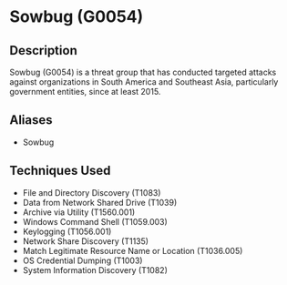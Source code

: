 # Sowbug (G0054)

## Description
Sowbug (G0054) is a threat group that has conducted targeted attacks against organizations in South America and Southeast Asia, particularly government entities, since at least 2015. 

## Aliases
- Sowbug

## Techniques Used
- File and Directory Discovery (T1083)
- Data from Network Shared Drive (T1039)
- Archive via Utility (T1560.001)
- Windows Command Shell (T1059.003)
- Keylogging (T1056.001)
- Network Share Discovery (T1135)
- Match Legitimate Resource Name or Location (T1036.005)
- OS Credential Dumping (T1003)
- System Information Discovery (T1082)
